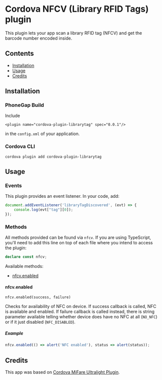 # Cordova NFCV (Library RFID Tags) plugin

This plugin lets your app scan a library RFID tag (NFCV) and get the barcode number encoded inside.

## Contents
* [Installation](#installation)
* [Usage](#usage)
* [Credits](#credits)

## Installation
### PhoneGap Build
Include

```
<plugin name="cordova-plugin-librarytag" spec="0.0.1"/>
```


in the `config.xml` of your application.

### Cordova CLI
```
cordova plugin add cordova-plugin-librarytag
```

## Usage
### Events
This plugin provides an event listener. In your code, add:

```javascript
document.addEventListener('libraryTagDiscovered', (evt) => {
    console.log(evt["tag"][0]);
});
```

### Methods
All methods provided can be found via `nfcv`. If you are using TypeScript, you'll need to add this line on top of each file where you intend to access the plugin:

```typescript
declare const nfcv;
```

Available methods:
* [nfcv.enabled](#nfcvenabled)

#### nfcv.enabled
`nfcv.enabled(success, failure)`

Checks for availability of NFC on device. If success callback is called, NFC is available and enabled. If failure callback is called instead, there is string parameter available telling whether device does have no NFC at all (`NO_NFC`) or if it just disabled (`NFC_DISABLED`).

##### Example
```javascript
nfcv.enabled(() => alert('NFC enabled'), status => alert(status));
```


## Credits
This app was based on [Cordova MiFare Ultralight Plugin](https://github.com/RoopeHakulinen/cordova-plugin-mifare-ultralight).

